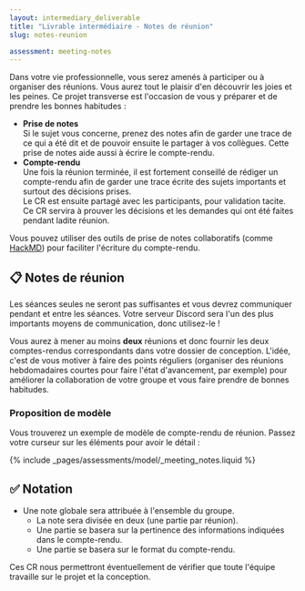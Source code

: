 ```yaml
---
layout: intermediary_deliverable
title: "Livrable intermédiaire - Notes de réunion"
slug: notes-reunion

assessment: meeting-notes
---
```


Dans votre vie professionnelle, vous serez amenés à participer ou à organiser des réunions. Vous aurez tout le plaisir
d'en découvrir les joies et les peines. Ce projet transverse est l'occasion de vous y préparer et de prendre les
bonnes habitudes :

- **Prise de notes**
  <br>Si le sujet vous concerne, prenez des notes afin de garder une trace de ce qui a été dit et de pouvoir ensuite le
  partager à vos collègues. Cette prise de notes aide aussi à écrire le compte-rendu.
- **Compte-rendu**
  <br>Une fois la réunion terminée, il est fortement conseillé de rédiger un compte-rendu afin de garder une
  trace écrite des sujets importants et surtout des décisions prises.
  <br>Le CR est ensuite partagé avec les participants, pour validation tacite.
  <br>Ce CR servira à prouver les décisions et les demandes qui ont été faites pendant ladite réunion.

Vous pouvez utiliser des outils de prise de notes collaboratifs (comme [HackMD](https://hackmd.io/)) pour faciliter
l'écriture du compte-rendu.

## 📋️ Notes de réunion

Les séances seules ne seront pas suffisantes et vous devrez communiquer pendant et entre les séances. Votre serveur
Discord sera l'un des plus importants moyens de communication, donc utilisez-le !

Vous aurez à mener au moins **deux** réunions et donc fournir les deux comptes-rendus correspondants dans votre dossier
de conception. L'idée, c'est de vous motiver à faire des points réguliers (organiser des réunions hebdomadaires courtes
pour faire l'état d'avancement, par exemple) pour améliorer la collaboration de votre groupe et vous faire prendre de
bonnes habitudes.

### Proposition de modèle

Vous trouverez un exemple de modèle de compte-rendu de réunion. Passez votre curseur sur les éléments pour avoir le
détail :

{% include _pages/assessments/model/_meeting_notes.liquid %}

## ✅ Notation

* Une note globale sera attribuée à l'ensemble du groupe.
  - La note sera divisée en deux (une partie par réunion).
  - Une partie se basera sur la pertinence des informations indiquées dans le compte-rendu.
  - Une partie se basera sur le format du compte-rendu.

Ces CR nous permettront éventuellement de vérifier que toute l'équipe travaille sur le projet et la conception.
